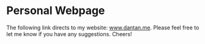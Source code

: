 # Personal Webpage

The following link directs to my website: www.dantan.me. Please feel free to let me know if you have any suggestions. Cheers!
